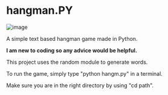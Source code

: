 # hangman.PY
![image](https://github.com/thoughttrash/hangman.PY/assets/88675136/350b838a-3c7b-4596-8351-0f9c0317d395)


A simple text based hangman game made in Python. 

**I am new to coding so any advice would be helpful.**

This project uses the random module to generate words.

To run the game, simply type "python hangm.py" in a terminal. 

Make sure you are in the right directory by using "cd path".
